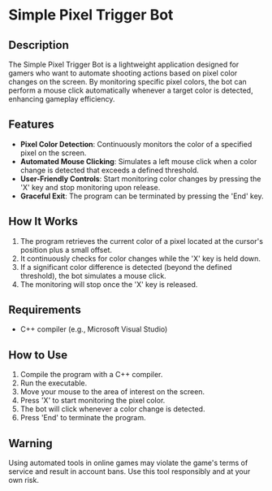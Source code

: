 # Simple Pixel Trigger Bot

## Description
The Simple Pixel Trigger Bot is a lightweight application designed for gamers who want to automate shooting actions based on pixel color changes on the screen. By monitoring specific pixel colors, the bot can perform a mouse click automatically whenever a target color is detected, enhancing gameplay efficiency.

## Features
- **Pixel Color Detection**: Continuously monitors the color of a specified pixel on the screen.
- **Automated Mouse Clicking**: Simulates a left mouse click when a color change is detected that exceeds a defined threshold.
- **User-Friendly Controls**: Start monitoring color changes by pressing the 'X' key and stop monitoring upon release.
- **Graceful Exit**: The program can be terminated by pressing the 'End' key.

## How It Works
1. The program retrieves the current color of a pixel located at the cursor's position plus a small offset.
2. It continuously checks for color changes while the 'X' key is held down.
3. If a significant color difference is detected (beyond the defined threshold), the bot simulates a mouse click.
4. The monitoring will stop once the 'X' key is released.

## Requirements
- C++ compiler (e.g., Microsoft Visual Studio)

## How to Use
1. Compile the program with a C++ compiler.
2. Run the executable.
3. Move your mouse to the area of interest on the screen.
4. Press 'X' to start monitoring the pixel color.
5. The bot will click whenever a color change is detected.
6. Press 'End' to terminate the program.

## Warning
Using automated tools in online games may violate the game's terms of service and result in account bans. Use this tool responsibly and at your own risk.
